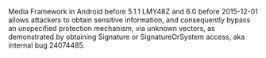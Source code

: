 Media Framework in Android before 5.1.1 LMY48Z and 6.0 before 2015-12-01 allows attackers to obtain sensitive information, and consequently bypass an unspecified protection mechanism, via unknown vectors, as demonstrated by obtaining Signature or SignatureOrSystem access, aka internal bug 24074485.